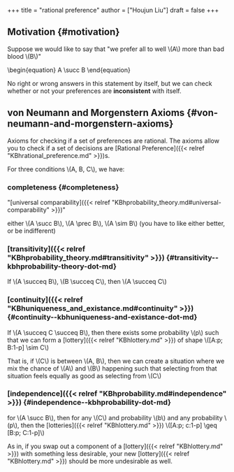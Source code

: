 +++
title = "rational preference"
author = ["Houjun Liu"]
draft = false
+++

## Motivation {#motivation}

Suppose we would like to say that "we prefer all to well \\(A\\) more than bad blood \\(B\\)"

\begin{equation}
A \succ B
\end{equation}

No right or wrong answers in this statement by itself, but we can check whether or not your preferences are **inconsistent** with itself.


## von Neumann and Morgenstern Axioms {#von-neumann-and-morgenstern-axioms}

Axioms for checking if a set of preferences are rational. The axioms allow you to check if a set of decisions are [Rational Preference]({{< relref "KBhrational_preference.md" >}})s.

For three conditions \\(A, B, C\\), we have:


### completeness {#completeness}

"[universal comparability]({{< relref "KBhprobability_theory.md#universal-comparability" >}})"

either \\(A \succ B\\), \\(A \prec B\\), \\(A \sim B\\) (you have to like either better, or be indifferent)


### [transitivity]({{< relref "KBhprobability_theory.md#transitivity" >}}) {#transitivity--kbhprobability-theory-dot-md}

If \\(A \succeq B\\), \\(B \succeq C\\), then \\(A \succeq C\\)


### [continuity]({{< relref "KBhuniqueness_and_existance.md#continuity" >}}) {#continuity--kbhuniqueness-and-existance-dot-md}

If \\(A \succeq C \succeq B\\), then there exists some probability \\(p\\) such that we can form a [lottery]({{< relref "KBhlottery.md" >}}) of shape \\([A:p; B:1-p] \sim C\\)

That is, if \\(C\\) is between \\(A, B\\), then we can create a situation where we mix the chance of \\(A\\) and \\(B\\) happening such that selecting from that situation feels equally as good as selecting from \\(C\\)


### [independence]({{< relref "KBhprobability.md#independence" >}}) {#independence--kbhprobability-dot-md}

for \\(A \succ B\\), then for any \\(C\\) and probability \\(b\\) and any probability \\(p\\), then the [lotteries]({{< relref "KBhlottery.md" >}}) \\([A:p; c:1-p] \geq [B:p; C:1-p]\\)

As in, if you swap out a component of a [lottery]({{< relref "KBhlottery.md" >}}) with something less desirable, your new [lottery]({{< relref "KBhlottery.md" >}}) should be more undesirable as well.
